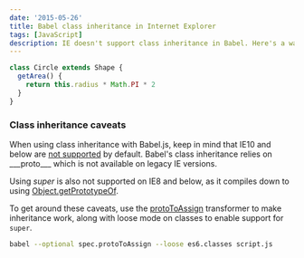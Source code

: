 ```yaml
---
date: '2015-05-26'
title: Babel class inheritance in Internet Explorer
tags: [JavaScript]
description: IE doesn't support class inheritance in Babel. Here's a way to fix that.
---
```


```js
class Circle extends Shape {
  getArea() {
    return this.radius * Math.PI * 2
  }
}
```

### Class inheritance caveats

When using class inheritance with Babel.js, keep in mind that IE10 and below are [not supported](http://babeljs.io/docs/advanced/caveats) by default. Babel's class inheritance relies on \_\_\_proto\_\_\_ which is not available on legacy IE versions.

Using _super_ is also not supported on IE8 and below, as it compiles down to using [Object.getPrototypeOf](https://developer.mozilla.org/en-US/docs/Web/JavaScript/Reference/Global_Objects/Object/getPrototypeOf).

To get around these caveats, use the [protoToAssign](http://babeljs.io/docs/advanced/transformers/spec/proto-to-assign/) transformer to make inheritance work, along with loose mode on classes to enable support for `super`.

```bash
babel --optional spec.protoToAssign --loose es6.classes script.js
```
